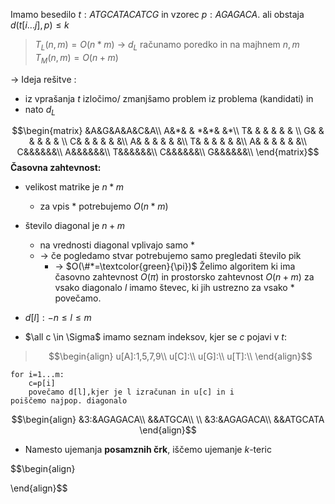 Imamo besedilo $t:ATGCATACATCG$ in vzorec $p: AGAGACA$. ali obstaja $d(t[i...j],p)\le k$ 
> $T_{L}(n,m)=O(n*m)$ -> $d_{L}$ računamo poredko in na majhnem $n,m$
> $T_{M}(n,m)=O(n+m)$

-> Ideja rešitve :
- iz vprašanja $t$ izločimo/ zmanjšamo problem iz problema (kandidati) in 
- nato $d_{L}$ 

$$\begin{matrix}
&A&G&A&A&C&A\\
A&*& & *&*& &*\\
T& & & & & & \\
G& & & & & & \\
C& & & & & &\\
A& & & & & &\\
T& & & & & &\\
A& & & & & &\\
C&&&&&&\\
A&&&&&&\\
T&&&&&&\\
C&&&&&&\\
G&&&&&&\\
\end{matrix}$$
**Časovna zahtevnost:** 
- velikost matrike je $n*m$
	- za vpis $*$ potrebujemo $O(n*m)$
- število diagonal je $n+m$
	- na vrednosti diagonal vplivajo samo $*$ 
	- -> če pogledamo stvar potrebujemo samo pregledati število pik 
		- -> $O(\#*=\textcolor{green}{\pi})$
Želimo algoritem ki ima časovno zahtevnost $O(\pi)$ in prostorsko zahtevnost $O(n+m)$
za vsako diagonalo $l$ imamo števec, ki jih ustrezno za vsako $*$ povečamo.

- $d[l]:-n\le l\le m$
- $\all c \in \Sigma$  imamo seznam indeksov, kjer se $c$ pojavi v $t$:
> $$\begin{align}
u[A]:1,5,7,9\\
u[C]:\\
u[G]:\\
u[T]:\\
\end{align}$$

```
for i=1...m:
	c=p[i]
	povečamo d[l],kjer je l izračunan in u[c] in i
poiščemo najpop. diagonalo
```

$$\begin{align}
&3:&AGAGACA\\
&&ATGCA\\
\\
&3:&AGAGACA\\
&&ATGCATA
\end{align}$$

- Namesto ujemanja **posamznih črk**, iščemo ujemanje $k$-teric

$$\begin{align}

\end{align}$$